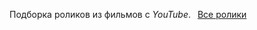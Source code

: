 Подборка роликов из фильмов с *YouTube*.
&ensp;<a href="/posts.html?kinoroliki/README">Все ролики</a>
